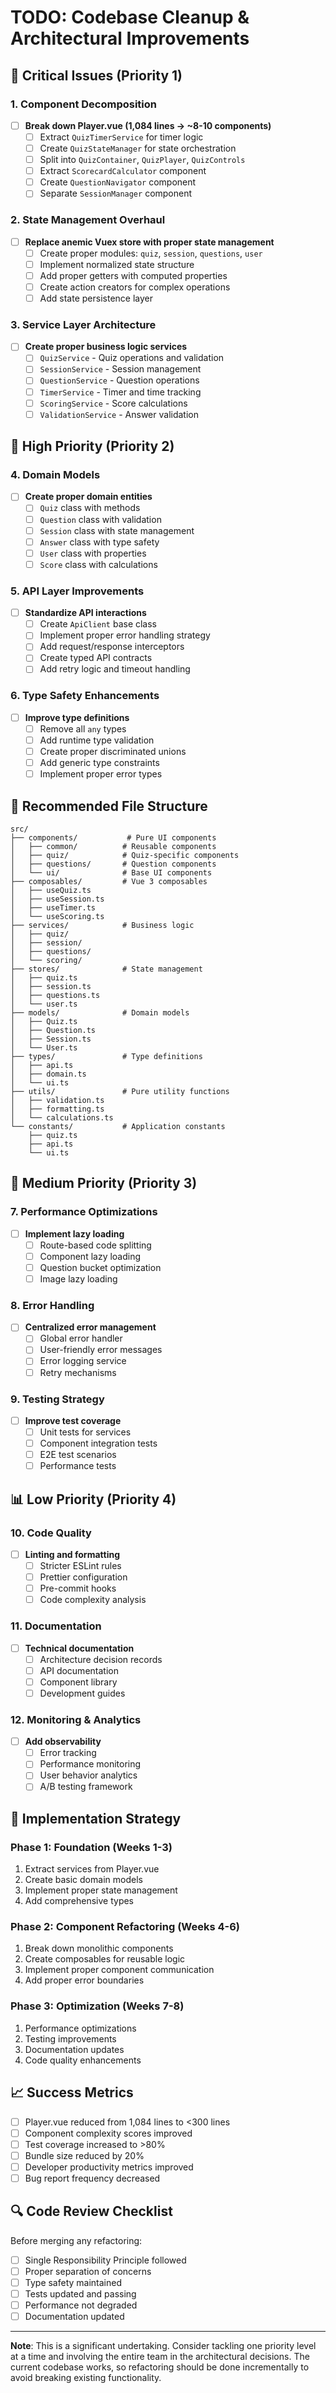 # TODO: Codebase Cleanup & Architectural Improvements

## 🚨 Critical Issues (Priority 1)

### 1. Component Decomposition
- [ ] **Break down Player.vue (1,084 lines → ~8-10 components)**
  - [ ] Extract `QuizTimerService` for timer logic
  - [ ] Create `QuizStateManager` for state orchestration
  - [ ] Split into `QuizContainer`, `QuizPlayer`, `QuizControls`
  - [ ] Extract `ScorecardCalculator` component
  - [ ] Create `QuestionNavigator` component
  - [ ] Separate `SessionManager` component

### 2. State Management Overhaul
- [ ] **Replace anemic Vuex store with proper state management**
  - [ ] Create proper modules: `quiz`, `session`, `questions`, `user`
  - [ ] Implement normalized state structure
  - [ ] Add proper getters with computed properties
  - [ ] Create action creators for complex operations
  - [ ] Add state persistence layer

### 3. Service Layer Architecture
- [ ] **Create proper business logic services**
  - [ ] `QuizService` - Quiz operations and validation
  - [ ] `SessionService` - Session management
  - [ ] `QuestionService` - Question operations
  - [ ] `TimerService` - Timer and time tracking
  - [ ] `ScoringService` - Score calculations
  - [ ] `ValidationService` - Answer validation

## 🔧 High Priority (Priority 2)

### 4. Domain Models
- [ ] **Create proper domain entities**
  - [ ] `Quiz` class with methods
  - [ ] `Question` class with validation
  - [ ] `Session` class with state management
  - [ ] `Answer` class with type safety
  - [ ] `User` class with properties
  - [ ] `Score` class with calculations

### 5. API Layer Improvements
- [ ] **Standardize API interactions**
  - [ ] Create `ApiClient` base class
  - [ ] Implement proper error handling strategy
  - [ ] Add request/response interceptors
  - [ ] Create typed API contracts
  - [ ] Add retry logic and timeout handling

### 6. Type Safety Enhancements
- [ ] **Improve type definitions**
  - [ ] Remove all `any` types
  - [ ] Add runtime type validation
  - [ ] Create proper discriminated unions
  - [ ] Add generic type constraints
  - [ ] Implement proper error types

## 📁 Recommended File Structure

```
src/
├── components/           # Pure UI components
│   ├── common/          # Reusable components
│   ├── quiz/            # Quiz-specific components
│   ├── questions/       # Question components
│   └── ui/              # Base UI components
├── composables/         # Vue 3 composables
│   ├── useQuiz.ts
│   ├── useSession.ts
│   ├── useTimer.ts
│   └── useScoring.ts
├── services/            # Business logic
│   ├── quiz/
│   ├── session/
│   ├── questions/
│   └── scoring/
├── stores/              # State management
│   ├── quiz.ts
│   ├── session.ts
│   ├── questions.ts
│   └── user.ts
├── models/              # Domain models
│   ├── Quiz.ts
│   ├── Question.ts
│   ├── Session.ts
│   └── User.ts
├── types/               # Type definitions
│   ├── api.ts
│   ├── domain.ts
│   └── ui.ts
├── utils/               # Pure utility functions
│   ├── validation.ts
│   ├── formatting.ts
│   └── calculations.ts
└── constants/           # Application constants
    ├── quiz.ts
    ├── api.ts
    └── ui.ts
```

## 🔄 Medium Priority (Priority 3)

### 7. Performance Optimizations
- [ ] **Implement lazy loading**
  - [ ] Route-based code splitting
  - [ ] Component lazy loading
  - [ ] Question bucket optimization
  - [ ] Image lazy loading

### 8. Error Handling
- [ ] **Centralized error management**
  - [ ] Global error handler
  - [ ] User-friendly error messages
  - [ ] Error logging service
  - [ ] Retry mechanisms

### 9. Testing Strategy
- [ ] **Improve test coverage**
  - [ ] Unit tests for services
  - [ ] Component integration tests
  - [ ] E2E test scenarios
  - [ ] Performance tests

## 📊 Low Priority (Priority 4)

### 10. Code Quality
- [ ] **Linting and formatting**
  - [ ] Stricter ESLint rules
  - [ ] Prettier configuration
  - [ ] Pre-commit hooks
  - [ ] Code complexity analysis

### 11. Documentation
- [ ] **Technical documentation**
  - [ ] Architecture decision records
  - [ ] API documentation
  - [ ] Component library
  - [ ] Development guides

### 12. Monitoring & Analytics
- [ ] **Add observability**
  - [ ] Error tracking
  - [ ] Performance monitoring
  - [ ] User behavior analytics
  - [ ] A/B testing framework

## 🎯 Implementation Strategy

### Phase 1: Foundation (Weeks 1-3)
1. Extract services from Player.vue
2. Create basic domain models
3. Implement proper state management
4. Add comprehensive types

### Phase 2: Component Refactoring (Weeks 4-6)
1. Break down monolithic components
2. Create composables for reusable logic
3. Implement proper component communication
4. Add proper error boundaries

### Phase 3: Optimization (Weeks 7-8)
1. Performance optimizations
2. Testing improvements
3. Documentation updates
4. Code quality enhancements

## 📈 Success Metrics

- [ ] Player.vue reduced from 1,084 lines to <300 lines
- [ ] Component complexity scores improved
- [ ] Test coverage increased to >80%
- [ ] Bundle size reduced by 20%
- [ ] Developer productivity metrics improved
- [ ] Bug report frequency decreased

## 🔍 Code Review Checklist

Before merging any refactoring:
- [ ] Single Responsibility Principle followed
- [ ] Proper separation of concerns
- [ ] Type safety maintained
- [ ] Tests updated and passing
- [ ] Performance not degraded
- [ ] Documentation updated

---

**Note**: This is a significant undertaking. Consider tackling one priority level at a time and involving the entire team in the architectural decisions. The current codebase works, so refactoring should be done incrementally to avoid breaking existing functionality.
